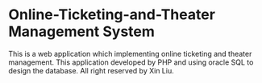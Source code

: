 # Online-Ticketing-and-Theater Management System
This is a web application which implementing online ticketing and theater management. This application developed by PHP and using oracle SQL to design the database.
All right reserved by Xin Liu.
